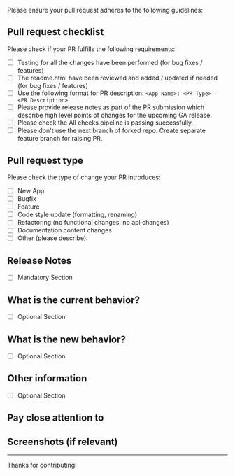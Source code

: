
Please ensure your pull request adheres to the following guidelines:

<!-- Please refer to our contributing documentation for any questions on submitting a pull request, link: https://github.com/phantomcyber/phantom-apps/blob/master/.github/CONTRIBUTING.md -->

## Pull request checklist

Please check if your PR fulfills the following requirements:
- [ ] Testing for all the changes have been performed (for bug fixes / features)
- [ ] The readme.html have been reviewed and added / updated if needed (for bug fixes / features)
- [ ] Use the following format for PR description: `<App Name>: <PR Type> - <PR Description>`
- [ ] Please provide release notes as part of the PR submission which describe high level points of changes for the upcoming GA release.
- [ ] Please check the All checks pipeline is passing successfully.
- [ ] Please don't use the next branch of forked repo. Create separate feature branch for raising PR.

## Pull request type
<!-- Please do not submit updates to dependencies unless it fixes an issue. --> 
<!-- Please limit your pull request to one application, submit multiple pull requests if needed. --> 

Please check the type of change your PR introduces:
- [ ] New App
- [ ] Bugfix
- [ ] Feature
- [ ] Code style update (formatting, renaming)
- [ ] Refactoring (no functional changes, no api changes)
- [ ] Documentation content changes
- [ ] Other (please describe): 

## Release Notes
<!-- Please provide release notes as part of the PR submission which describe high level points of changes for the upcoming GA release. -->
- [ ] Mandatory Section

## What is the current behavior?
<!-- Please describe the current behavior that you are modifying. -->
- [ ] Optional Section

## What is the new behavior?
<!-- Please describe the behavior or changes that are being added by this PR. -->
- [ ] Optional Section

## Other information
<!-- Any other information that is important to this PR such as screenshots of how the component looks before and after the change. -->
- [ ] Optional Section

## Pay close attention to

## Screenshots (if relevant)

---
Thanks for contributing!

